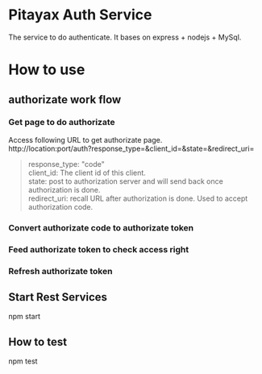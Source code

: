 # Pitayax Auth Service
The service to do authenticate. It bases on express + nodejs + MySql.

# How to use

## authorizate work flow

### Get page to do authorizate

Access following URL to get authorizate page.   
http://location:port/auth?response_type=&client_id=&state=&redirect_uri=   

> response_type: "code"   
> client_id: The client id of this client.   
> state: post to authorization server and will send back once authorization is done.   
> redirect_uri: recall URL after authorization is done. Used to accept authorization code.   

### Convert authorizate code to authorizate token
### Feed authorizate token to check access right
### Refresh authorizate token

## Start Rest Services
npm start

## How to test
npm test
